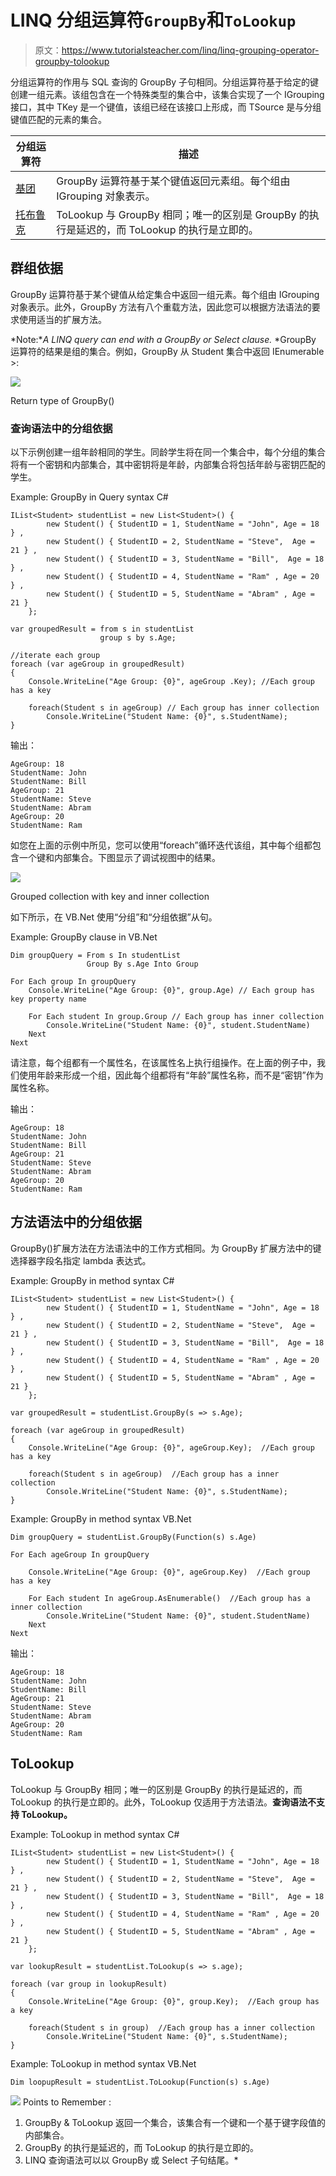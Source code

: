 # LINQ 分组运算符`GroupBy`和`ToLookup`

> 原文：<https://www.tutorialsteacher.com/linq/linq-grouping-operator-groupby-tolookup>

分组运算符的作用与 SQL 查询的 GroupBy 子句相同。分组运算符基于给定的键创建一组元素。该组包含在一个特殊类型的集合中，该集合实现了一个 IGrouping <tkey>接口，其中 TKey 是一个键值，该组已经在该接口上形成，而 TSource 是与分组键值匹配的元素的集合。</tkey>

| 分组运算符 | 描述 |
| --- | --- |
| [基团](#groupby) | GroupBy 运算符基于某个键值返回元素组。每个组由 IGrouping <tkey telement="">对象表示。</tkey> |
| [托布鲁克](#tolookup) | ToLookup 与 GroupBy 相同；唯一的区别是 GroupBy 的执行是延迟的，而 ToLookup 的执行是立即的。 |

## 群组依据

GroupBy 运算符基于某个键值从给定集合中返回一组元素。每个组由 IGrouping <tkey telement="">对象表示。此外，GroupBy 方法有八个重载方法，因此您可以根据方法语法的要求使用适当的扩展方法。</tkey>

*Note:**A LINQ query can end with a GroupBy or Select clause.* *GroupBy 运算符的结果是组的集合。例如，GroupBy 从 Student 集合中返回 IEnumerable <igrouping>>:</igrouping>

[![](img/a7f3f9214f6447aa49da49df683b0847.png)](../../Content/images/linq/linq-groupby.png)

Return type of GroupBy()



### 查询语法中的分组依据

以下示例创建一组年龄相同的学生。同龄学生将在同一个集合中，每个分组的集合将有一个密钥和内部集合，其中密钥将是年龄，内部集合将包括年龄与密钥匹配的学生。

Example: GroupBy in Query syntax C#

```
IList<Student> studentList = new List<Student>() { 
        new Student() { StudentID = 1, StudentName = "John", Age = 18 } ,
        new Student() { StudentID = 2, StudentName = "Steve",  Age = 21 } ,
        new Student() { StudentID = 3, StudentName = "Bill",  Age = 18 } ,
        new Student() { StudentID = 4, StudentName = "Ram" , Age = 20 } ,
        new Student() { StudentID = 5, StudentName = "Abram" , Age = 21 } 
    };

var groupedResult = from s in studentList
                    group s by s.Age;

//iterate each group 
foreach (var ageGroup in groupedResult)
{
    Console.WriteLine("Age Group: {0}", ageGroup .Key); //Each group has a key 

    foreach(Student s in ageGroup) // Each group has inner collection
        Console.WriteLine("Student Name: {0}", s.StudentName);
}
```

输出：

```
AgeGroup: 18
StudentName: John
StudentName: Bill
AgeGroup: 21
StudentName: Steve
StudentName: Abram
AgeGroup: 20
StudentName: Ram
```

如您在上面的示例中所见，您可以使用“foreach”循环迭代该组，其中每个组都包含一个键和内部集合。下图显示了调试视图中的结果。

[![](img/bed2201898e314b1777ca50d37655014.png)](../../Content/images/linq/linq-groupby-2.png)

Grouped collection with key and inner collection



如下所示，在 VB.Net 使用“分组”和“分组依据”从句。

Example: GroupBy clause in VB.Net

```
Dim groupQuery = From s In studentList
                 Group By s.Age Into Group

For Each group In groupQuery
    Console.WriteLine("Age Group: {0}", group.Age) // Each group has key property name

    For Each student In group.Group // Each group has inner collection
        Console.WriteLine("Student Name: {0}", student.StudentName)
    Next
Next
```

请注意，每个组都有一个属性名，在该属性名上执行组操作。在上面的例子中，我们使用年龄来形成一个组，因此每个组都将有“年龄”属性名称，而不是“密钥”作为属性名称。

输出：

```
AgeGroup: 18
StudentName: John
StudentName: Bill
AgeGroup: 21
StudentName: Steve
StudentName: Abram
AgeGroup: 20
StudentName: Ram
```

## 方法语法中的分组依据

GroupBy()扩展方法在方法语法中的工作方式相同。为 GroupBy 扩展方法中的键选择器字段名指定 lambda 表达式。

Example: GroupBy in method syntax C#

```
IList<Student> studentList = new List<Student>() { 
        new Student() { StudentID = 1, StudentName = "John", Age = 18 } ,
        new Student() { StudentID = 2, StudentName = "Steve",  Age = 21 } ,
        new Student() { StudentID = 3, StudentName = "Bill",  Age = 18 } ,
        new Student() { StudentID = 4, StudentName = "Ram" , Age = 20 } ,
        new Student() { StudentID = 5, StudentName = "Abram" , Age = 21 } 
    };

var groupedResult = studentList.GroupBy(s => s.Age);

foreach (var ageGroup in groupedResult)
{
    Console.WriteLine("Age Group: {0}", ageGroup.Key);  //Each group has a key 

    foreach(Student s in ageGroup)  //Each group has a inner collection  
        Console.WriteLine("Student Name: {0}", s.StudentName);
}
```

Example: GroupBy in method syntax VB.Net

```
Dim groupQuery = studentList.GroupBy(Function(s) s.Age)

For Each ageGroup In groupQuery

    Console.WriteLine("Age Group: {0}", ageGroup.Key)  //Each group has a key 

    For Each student In ageGroup.AsEnumerable()  //Each group has a inner collection
        Console.WriteLine("Student Name: {0}", student.StudentName)
    Next
Next
```

输出：

```
AgeGroup: 18
StudentName: John
StudentName: Bill
AgeGroup: 21
StudentName: Steve
StudentName: Abram
AgeGroup: 20
StudentName: Ram
```

## ToLookup

ToLookup 与 GroupBy 相同；唯一的区别是 GroupBy 的执行是延迟的，而 ToLookup 的执行是立即的。此外，ToLookup 仅适用于方法语法。**查询语法不支持 ToLookup。**

Example: ToLookup in method syntax C#

```
IList<Student> studentList = new List<Student>() { 
        new Student() { StudentID = 1, StudentName = "John", Age = 18 } ,
        new Student() { StudentID = 2, StudentName = "Steve",  Age = 21 } ,
        new Student() { StudentID = 3, StudentName = "Bill",  Age = 18 } ,
        new Student() { StudentID = 4, StudentName = "Ram" , Age = 20 } ,
        new Student() { StudentID = 5, StudentName = "Abram" , Age = 21 } 
    };

var lookupResult = studentList.ToLookup(s => s.age);

foreach (var group in lookupResult)
{
    Console.WriteLine("Age Group: {0}", group.Key);  //Each group has a key 

    foreach(Student s in group)  //Each group has a inner collection  
        Console.WriteLine("Student Name: {0}", s.StudentName);
}

```

Example: ToLookup in method syntax VB.Net

```
Dim loopupResult = studentList.ToLookup(Function(s) s.Age)
```

![](img/85db52f5404f0c468e1b194aa487d6a1.png)  Points to Remember :

1.  GroupBy & ToLookup 返回一个集合，该集合有一个键和一个基于键字段值的内部集合。
2.  GroupBy 的执行是延迟的，而 ToLookup 的执行是立即的。
3.  LINQ 查询语法可以以 GroupBy 或 Select 子句结尾。*